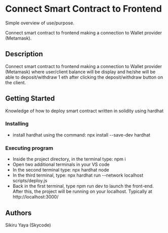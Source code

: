 # Connect Smart Contract to Frontend

Simple overview of use/purpose.

Connect smart contract to frontend making a connection to Wallet provider (Metamask).

## Description

Connect smart contract to frontend making a connection to Wallet provider (Metamask) where user/client balance will be display and he/she will be able to deposit/withdraw 1 eth after clicking the deposit/withdraw button on the client.

## Getting Started

Knowledge of how to deploy smart contract written in solidity using hardhat

### Installing

- install hardhat using the command: npx install --save-dev hardhat

### Executing program

- Inside the project directory, in the terminal type: npm i
- Open two additional terminals in your VS code
- In the second terminal type: npx hardhat node
- In the third terminal, type: npx hardhat run --network localhost scripts/deploy.js
- Back in the first terminal, type npm run dev to launch the front-end.
  After this, the project will be running on your localhost.
  Typically at http://localhost:3000/

## Authors

Sikiru Yaya (Skycode)
